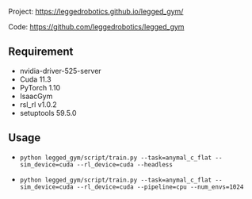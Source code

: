 Project: https://leggedrobotics.github.io/legged_gym/

Code: https://github.com/leggedrobotics/legged_gym



## Requirement

- nvidia-driver-525-server
- Cuda 11.3
- PyTorch 1.10
- IsaacGym
- rsl_rl v1.0.2
- setuptools 59.5.0



## Usage

- `python legged_gym/script/train.py --task=anymal_c_flat --sim_device=cuda --rl_device=cuda --headless `

- `python legged_gym/script/train.py --task=anymal_c_flat --sim_device=cuda --rl_device=cuda --pipeline=cpu --num_envs=1024  `